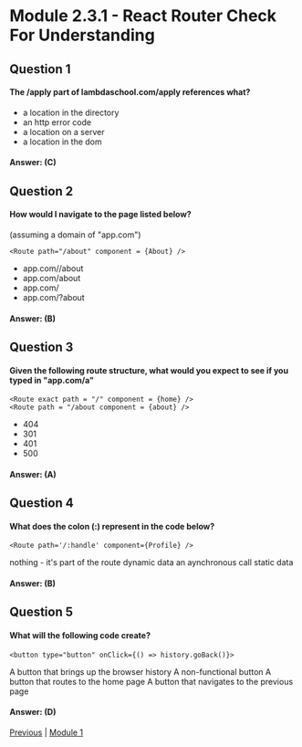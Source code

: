 # Module 2.3.1 - React Router Check For Understanding

## Question 1

####  The /apply part of lambdaschool.com/apply references what?

-   a location in the directory 
-   an http error code 
-   a location on a server 
-   a location in the dom 

#### Answer:   (C) 

## Question 2

####  How would I navigate to the page listed below?

(assuming a domain of "app.com")

`<Route path="/about" component = {About} />`

-   app.com//about 
-   app.com/about 
-   app.com/ 
-   app.com/?about 

#### Answer:   (B) 

## Question 3

####  Given the following route structure, what would you expect to see if you typed in "app.com/a"
```
<Route exact path = "/" component = {home} />
<Route path = "/about component = {about} />
```

-   404 
-   301 
-   401 
-   500 

#### Answer:   (A) 

## Question 4

####  What does the colon (:) represent in the code below?

`<Route path='/:handle' component={Profile} />`

nothing - it's part of the route
dynamic data 
an aynchronous call 
static data 

#### Answer:   (B) 

## Question 5

####  What will the following code create?

`<button type="button" onClick={() => history.goBack()}>`

A button that brings up the browser history 
A non-functional button 
A button that routes to the home page 
A button that navigates to the previous page 

#### Answer:   (D) 







[Previous](./Object_4.md) | [Module 1](../../Module_1-Class-Components/README.md)
